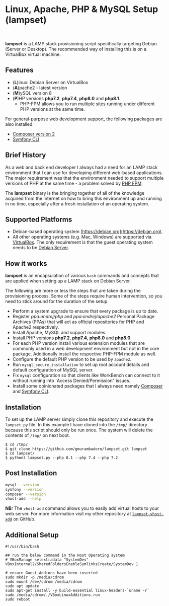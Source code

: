 # Linux, Apache, PHP & MySQL Setup (lampset)

<br />

**lampset** is a LAMP stack provisioning script specifically targeting Debian (Server or Desktop). The recommended way 
of installing this is on a VirtualBox virtual machine.

## Features

- (**L**)inux: Debian Server on VirtualBox
- (**A**)pache2 - latest version
- (**M**)ySQL version 8
- (**P**)HP versions **php7.2**, **php7.4**, **php8.0** and **php8.1**.
	- PHP-FPM allows you to run multiple sites running under different PHP versions at the same time.

For general-purpose web development support, the following packages are also installed:

- [Composer version 2](https://getcomposer.org/)
- [Symfony CLI](https://symfony.com/download)

## Brief History

As a web and back end developer I always had a need for an LAMP stack environment that I can use for developing different web-based applications. The major requirement was that the environment needed to support multiple versions of PHP at the same time - a problem solved by [PHP FPM](https://www.php.net/manual/en/install.fpm.php).

The **lampset** binary is the bringing together of all of the knowledge acquired from the Internet on how to bring this environment up and running in no time, especially after a fresh installation of an operating system.

## Supported Platforms

- Debian-based operating system [https://debian.org](https://debian.org). 
- All other operating systems (e.g. Mac, Windows) are supported via [VirtualBox](https://virtualbox.org). The only requirement is that the guest operating system needs to be [Debian Server](https://debian.org).

## How it works

**lampset** is an encapsulation of various `bash` commands and concepts that are applied when setting up a LAMP stack on Debian Server.

The following are more or less the steps that are taken during the provisioning process. Some of the steps require human intervention, so you need to stick around for the duration of the setup.

- Perform a system upgrade to ensure that every package is up to date.
- Register *ppa:ondrej/php* and *ppa:ondrej/apache2* Personal Package Archives (PPAs) that will act as official repositories for PHP and Apache2 respectively.
- Install Apache, MySQL and support modules.
- Install PHP versions **php7.2**, **php7.4**, **php8.0** and **php8.0**.
- For each PHP version install various extension modules that are commonly used in a web development environment but not in the core package. Additionally install the respective PHP-FPM module as well.
- Configure the default PHP version to be used by `apache2`.
- Run `mysql_secure_installation` to set up root account details and default configuration of MySQL server.
- Fix `mysql` configuration so that clients like WorkBench can connect to it without running into `Access Denied/Permission" issues.
- Install some opinionated packages that I always need namely [Composer](https://getcomposer.org) and [Symfony CLI](https://symfony.com/download).

## Installation

To set up the LAMP server simply clone this repository and execute the `lampset.py` file. In this example I have cloned into the `/tmp/` directory because this script should only be run once. The system will delete the contents of `/tmp/` on next boot. 

```
$ cd /tmp/
$ git clone https://github.com/gmurambadoro/lampset.git lampset
$ cd lampset/
$ python3 lampset.py --php 8.1 --php 7.4 --php 7.2
```

## Post Installation

```bash
mysql --version
symfony --version
composer --version
vhost-add --help
```

**NB:** The `vhost-add` command allows you to easily add virtual hosts to your web server. For more information visit
my other repository at [`lampset-vhost-add`](https://github.com/gmurambadoro/lampset-vhost-add) on GitHub.


## Additional Setup

```
#!/usr/bin/bash

## run the below command in the Host Operating system
# VBoxManage setextradata "SystemDev" VBoxInternal2/SharedFoldersEnableSymlinksCreate/SystemDev 1

# ensure Guest Addions have been inserted
sudo mkdir -p /media/cdrom
sudo mount /dev/cdrom /media/cdrom
sudo apt update
sudo apt-get install -y build-essential linux-headers-`uname -r`
sudo /media/cdrom/./VBoxLinuxAdditions.run
sudo reboot

```
